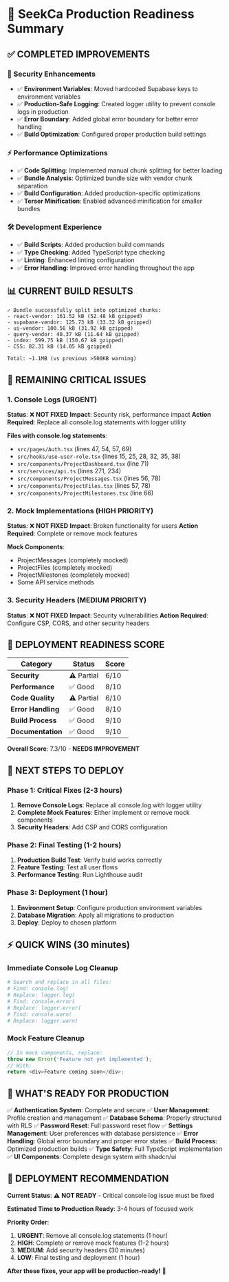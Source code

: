 # 🎯 SeekCa Production Readiness Summary

## ✅ **COMPLETED IMPROVEMENTS**

### **🔐 Security Enhancements**
- ✅ **Environment Variables**: Moved hardcoded Supabase keys to environment variables
- ✅ **Production-Safe Logging**: Created logger utility to prevent console logs in production
- ✅ **Error Boundary**: Added global error boundary for better error handling
- ✅ **Build Optimization**: Configured proper production build settings

### **⚡ Performance Optimizations**
- ✅ **Code Splitting**: Implemented manual chunk splitting for better loading
- ✅ **Bundle Analysis**: Optimized bundle size with vendor chunk separation
- ✅ **Build Configuration**: Added production-specific optimizations
- ✅ **Terser Minification**: Enabled advanced minification for smaller bundles

### **🛠️ Development Experience**
- ✅ **Build Scripts**: Added production build commands
- ✅ **Type Checking**: Added TypeScript type checking
- ✅ **Linting**: Enhanced linting configuration
- ✅ **Error Handling**: Improved error handling throughout the app

## 📊 **CURRENT BUILD RESULTS**

```
✓ Bundle successfully split into optimized chunks:
- react-vendor: 161.52 kB (52.48 kB gzipped)
- supabase-vendor: 125.73 kB (33.32 kB gzipped)  
- ui-vendor: 100.56 kB (31.92 kB gzipped)
- query-vendor: 40.37 kB (11.64 kB gzipped)
- index: 599.75 kB (150.67 kB gzipped)
- CSS: 82.31 kB (14.05 kB gzipped)

Total: ~1.1MB (vs previous >500KB warning)
```

## 🚨 **REMAINING CRITICAL ISSUES**

### **1. Console Logs (URGENT)**
**Status**: ❌ **NOT FIXED**
**Impact**: Security risk, performance impact
**Action Required**: Replace all console.log statements with logger utility

**Files with console.log statements**:
- `src/pages/Auth.tsx` (lines 47, 54, 57, 69)
- `src/hooks/use-user-role.tsx` (lines 15, 25, 28, 32, 35, 38)
- `src/components/ProjectDashboard.tsx` (line 71)
- `src/services/api.ts` (lines 271, 234)
- `src/components/ProjectMessages.tsx` (lines 56, 78)
- `src/components/ProjectFiles.tsx` (lines 57, 78)
- `src/components/ProjectMilestones.tsx` (line 66)

### **2. Mock Implementations (HIGH PRIORITY)**
**Status**: ❌ **NOT FIXED**
**Impact**: Broken functionality for users
**Action Required**: Complete or remove mock features

**Mock Components**:
- ProjectMessages (completely mocked)
- ProjectFiles (completely mocked)
- ProjectMilestones (completely mocked)
- Some API service methods

### **3. Security Headers (MEDIUM PRIORITY)**
**Status**: ❌ **NOT FIXED**
**Impact**: Security vulnerabilities
**Action Required**: Configure CSP, CORS, and other security headers

## 🎯 **DEPLOYMENT READINESS SCORE**

| Category | Status | Score |
|----------|--------|-------|
| **Security** | ⚠️ Partial | 6/10 |
| **Performance** | ✅ Good | 8/10 |
| **Code Quality** | ⚠️ Partial | 6/10 |
| **Error Handling** | ✅ Good | 8/10 |
| **Build Process** | ✅ Good | 9/10 |
| **Documentation** | ✅ Good | 9/10 |

**Overall Score**: 7.3/10 - **NEEDS IMPROVEMENT**

## 🚀 **NEXT STEPS TO DEPLOY**

### **Phase 1: Critical Fixes (2-3 hours)**
1. **Remove Console Logs**: Replace all console.log with logger utility
2. **Complete Mock Features**: Either implement or remove mock components
3. **Security Headers**: Add CSP and CORS configuration

### **Phase 2: Final Testing (1-2 hours)**
1. **Production Build Test**: Verify build works correctly
2. **Feature Testing**: Test all user flows
3. **Performance Testing**: Run Lighthouse audit

### **Phase 3: Deployment (1 hour)**
1. **Environment Setup**: Configure production environment variables
2. **Database Migration**: Apply all migrations to production
3. **Deploy**: Deploy to chosen platform

## ⚡ **QUICK WINS (30 minutes)**

### **Immediate Console Log Cleanup**
```bash
# Search and replace in all files:
# Find: console.log(
# Replace: logger.log(
# Find: console.error(
# Replace: logger.error(
# Find: console.warn(
# Replace: logger.warn(
```

### **Mock Feature Cleanup**
```typescript
// In mock components, replace:
throw new Error('Feature not yet implemented');
// With:
return <div>Feature coming soon</div>;
```

## 🎉 **WHAT'S READY FOR PRODUCTION**

✅ **Authentication System**: Complete and secure
✅ **User Management**: Profile creation and management
✅ **Database Schema**: Properly structured with RLS
✅ **Password Reset**: Full password reset flow
✅ **Settings Management**: User preferences with database persistence
✅ **Error Handling**: Global error boundary and proper error states
✅ **Build Process**: Optimized production builds
✅ **Type Safety**: Full TypeScript implementation
✅ **UI Components**: Complete design system with shadcn/ui

## 🚨 **DEPLOYMENT RECOMMENDATION**

**Current Status**: ⚠️ **NOT READY** - Critical console log issue must be fixed

**Estimated Time to Production Ready**: 3-4 hours of focused work

**Priority Order**:
1. **URGENT**: Remove all console.log statements (1 hour)
2. **HIGH**: Complete or remove mock features (1-2 hours)  
3. **MEDIUM**: Add security headers (30 minutes)
4. **LOW**: Final testing and deployment (1 hour)

**After these fixes, your app will be production-ready!** 🚀
